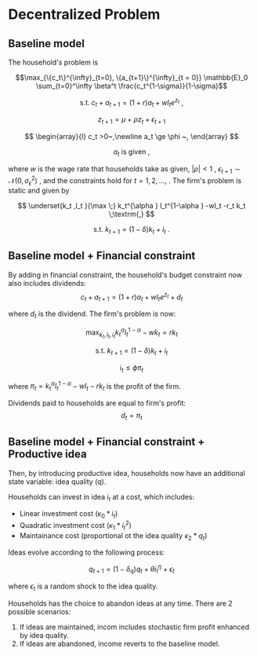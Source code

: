 # Decentralized Problem

## Baseline model

The household's problem is

 $$\max_{\{c_t\}^{\infty}_{t=0}, \{a_{t+1}\}^{\infty}_{t = 0}} \mathbb{E}_0 \sum_{t=0}^\infty \beta^t \frac{c_t^{1-\sigma}}{1-\sigma}$$

 $$ \textrm{s.t.}\;c_t +a_{t+1} =(1+r)a_t +wl_t e^{z_t } ~, $$

 $$ z_{t+1} =\mu +\rho z_t +\epsilon_{t+1} $$

 $$ \begin{array}{l} c_t >0~,\newline a_t \ge \phi ~, \end{array} $$

 $$ a_t ~\textrm{is}\;\textrm{given}~, $$

where $w$ is the wage rate that households take as given, $|\rho |<1$ , $\epsilon_{t+1} \sim \mathcal{N}(0,\sigma_{\epsilon }^2 )$ , and the constraints hold for $t=1,2,...,$ . The firm's problem is static and given by

 $$ \underset{k_t ,l_t }{\max \;} k_t^{\alpha } l_t^{1-\alpha } -wl_t -r_t k_t \;\textrm{,} $$

 $$ \textrm{s.t.}~k_{t+1} =(1-\delta )k_t +i_t ~. $$

## Baseline model + Financial constraint

By adding in financial constraint, the household's budget constraint now also includes dividends:
$$c_t+a_{t+1} = (1+r)a_t+wl_te^{z_t}+d_t$$

where $d_t$ is the dividend. The firm's problem is now:

$$\max_{k_t,l_t,i_t}k_t^{\alpha}l_t^{1-\alpha}-wk_t=rk_t$$

$$\textrm{s.t.}~k_{t+1}=(1-\delta)k_t+i_t$$

$$i_t\leq\phi\pi_t$$

where $\pi_t = k_t^{\alpha}l_t^{1-\alpha}-wl_t-rk_t$ is the profit of the firm.

Dividends paid to households are equal to firm's profit:
$$d_t = \pi_t$$

## Baseline model + Financial constraint + Productive idea

Then, by introducing productive idea, households now have an additional state variable: idea quality (q).

Households can invest in idea $i_t$ at a cost, which includes:

- Linear investment cost ($\kappa_0 * i_t$)
- Quadratic investment cost ($\kappa_1 * i_t^2$)
- Maintainance cost (proportional ot the idea quality $\kappa_2 * q_t$)

Ideas evolve according to the following process:

$$q_{t+1} = (1-\delta_q)q_t +\theta i_t^{\eta} + \epsilon_t$$

where $\epsilon_t$ is a random shock to the idea quality.

Households has the choice to abandon ideas at any time. There are 2 possible scenarios:

1. If ideas are maintained, incom includes stochastic firm profit enhanced by idea quality.
2. If ideas are abandoned, income reverts to the baseline model.
